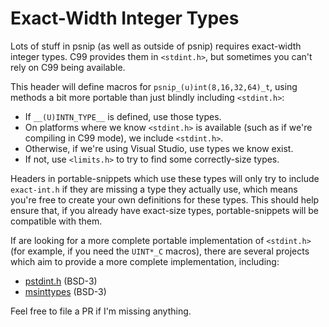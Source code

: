 # Exact-Width Integer Types

Lots of stuff in psnip (as well as outside of psnip) requires
exact-width integer types.  C99 provides them in `<stdint.h>`, but
sometimes you can't rely on C99 being available.

This header will define macros for `psnip_(u)int(8,16,32,64)_t`, using
methods a bit more portable than just blindly including `<stdint.h>`:

 * If `__(U)INTN_TYPE__` is defined, use those types.
 * On platforms where we know `<stdint.h>` is available (such as if
   we're compiling in C99 mode), we include `<stdint.h>`.
 * Otherwise, if we're using Visual Studio, use types we know exist.
 * If not, use `<limits.h>` to try to find some correctly-size types.

Headers in portable-snippets which use these types will only try to
include `exact-int.h` if they are missing a type they actually use,
which means you're free to create your own definitions for these
types.  This should help ensure that, if you already have exact-size
types, portable-snippets will be compatible with them.

If are looking for a more complete portable implementation of
`<stdint.h>` (for example, if you need the `UINT*_C` macros), there
are several projects which aim to provide a more complete
implementation, including:

 * [pstdint.h](http://www.azillionmonkeys.com/qed/pstdint.h) (BSD-3)
 * [msinttypes](https://code.google.com/archive/p/msinttypes/) (BSD-3)

Feel free to file a PR if I'm missing anything.
